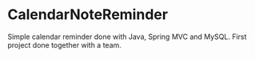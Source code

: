 # CalendarNoteReminder

Simple calendar reminder done with Java, Spring MVC and MySQL. First project done together with a team.
